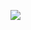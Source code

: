 [![](https://user-images.githubusercontent.com/22900943/179396542-82dde521-021d-4892-a36f-bfdb83752bec.jpg)](https://twitter.com/MakisMaropoulos/status/1540988886356295680)

<!--

<br/>

Writing code is hard, it's difficult because it requires isolation, you have to banish any noise, anything that can disorient you, it's like you have to wear blindfolds to write. It is very lonely, it is a process that comes and isolates you from friends, from family, FROM LIFE ITSELF - this is how I perceive it, if you want to do it right. I can start something with enthusiasm and then I go into the process of judging it very strictly and what I liked on Monday, on Tuesday I no longer like. It is a difficult process but in the end it always makes you proud.
<ins>[G.M.](https://www.facebook.com/makismaropoulos/posts/10224965766197770)<ins>

Regularly advices startups and individuals on the latest web technologies.

<a href="https://bit.ly/2DRJEXJ" target="_new">
  <img align="left" src="https://github-readme-stats.vercel.app/api?username=kataras&show_icons=true&theme=default" />
</a>

<a href="https://bit.ly/2DRJEXJ" target="_new">
  <img align="left" src="https://github-readme-stats.vercel.app/api/top-langs/?username=kataras&layout=compact" />
</a>

- [Iris Web Framework](https://github.com/kataras/iris)
- [HTTP/2 2022 Server Benchmarking tool](https://github.com/kataras/server-benchmarks)
- [Websocket Framework written in Go](https://github.com/kataras/neffos)
- [Fast and light HTTP router for Go](https://github.com/kataras/muxie)
- [Go-idiomatic View Engine](https://github.com/kataras/blocks)
- [Public URLs for exposing your local web server](https://github.com/kataras/tunnel)
- [Flexible and easy to use HTTP File Server for Go](https://github.com/kataras/httpfs)
- [Semver versioning for your Go APIs](https://github.com/kataras/versioning)
- [Sitemap Protocol implementation for Go](https://github.com/kataras/sitemap)
- [Use HTTP verbs in places where the client doesn't support it](https://github.com/kataras/methodoverride)
- [Logging Go Applications](https://github.com/kataras/golog)
- [The one and only hCaptcha package for Go](https://github.com/kataras/hcaptcha)
- [Unique Identifier for each HTTP request](https://github.com/kataras/requestid)
- [Extract the real HTTP client's Remote IP Address](https://github.com/kataras/realip)
- [Compression for Go (web) applications](https://github.com/kataras/compress)
- [Localization and internationalization support for Go](https://github.com/kataras/i18n)

Gerasimos shares his experience with people around the world through https://medium.com/@kataras and https://dev.to/kataras.

<p>
  <a href="https://dev.to/badge/five-year-club" target="_blank">
    <img with="75" style="width:75px;max-width:75px;height:75px" height="75" src="https://res.cloudinary.com/practicaldev/image/fetch/s--_2K1hVXo--/c_limit,f_auto,fl_progressive,q_80,w_180/https://dev-to-uploads.s3.amazonaws.com/uploads/badge/badge_image/91/5-year-badge-draft-v1.png" />
  </a>

  <a href="https://bit.ly/2DziHIH" target="_blank">
    <img with="75" style="width:75px;max-width:75px;height:75px" height="75" src="https://raw.githubusercontent.com/kataras/kataras/master/dev_to_top7-badge.png" />
  </a>

  <a href="https://dev.to/badge/four-year-club" target="_blank">
    <img with="75" style="width:75px;max-width:75px;height:75px" height="75" src="https://raw.githubusercontent.com/kataras/kataras/master/dev_to_4yearclub.png" />
  </a>

  <a href="https://bit.ly/3is7GaL" target="_blank">
    <img with="75" style="width:75px;max-width:75px;height:75px" height="75" src="https://raw.githubusercontent.com/kataras/kataras/master/dev_to_3yearclub.png" />
  </a>

  <a href="https://bit.ly/3itibeh" target="_blank">
    <img with="75" style="width:75px;max-width:75px;height:75px" height="75" src="https://raw.githubusercontent.com/kataras/kataras/master/dev_to_2yearclub.png" />
  </a>

  <a href="https://bit.ly/2PzfhIr" target="_blank">
    <img with="75" style="width:75px;max-width:75px;height:75px" height="75" src="https://raw.githubusercontent.com/kataras/kataras/master/dev_to_1yearclub.png" />
  </a>
</p>

- [Go vs .NET Core in terms of HTTP performance](https://medium.com/hackernoon/go-vs-net-core-in-terms-of-http-performance-7535a61b67b8)
- [Iris Go vs .NET Core Kestrel in terms of HTTP performance](https://medium.com/hackernoon/iris-go-vs-net-core-kestrel-in-terms-of-http-performance-806195dc93d5)
- [How to Turn an Android Device into a Web Server](https://twitter.com/ThePracticalDev/status/892022594031017988)
- [A URL Shortener Service using Go, Iris and Bolt](https://dev.to/kataras/a-url-shortener-service-using-go-iris-and-bolt-3h9m)
- [A Todo MVC Application using Iris and Vue.js](https://medium.com/hackernoon/a-todo-mvc-application-using-iris-and-vue-js-5019ff870064)
- [How to build a file upload form using DropzoneJS and Go](https://medium.com/hackernoon/how-to-build-a-file-upload-form-using-dropzonejs-and-go-8fb9f258a991)
- [How to display existing files on server using DropzoneJS and Go](https://medium.com/hackernoon/how-to-display-existing-files-on-server-using-dropzonejs-and-go-53e24b57ba19)

<br/>
He is always available for you...

<br/><br/>

[![LinkedIn](https://raw.githubusercontent.com/kataras/kataras/master/linkedin-icon.png)](https://www.linkedin.com/in/gerasimos-maropoulos/) &nbsp;&nbsp; [![Twitter](https://raw.githubusercontent.com/kataras/kataras/master/twitter-icon.png)](https://twitter.com/makismaropoulos)

[![Black Lives Matter](https://iris-go.com/images/blacklivesmatter_banner.png)](https://support.eji.org/give/153413/#!/donation/checkout)

-->
